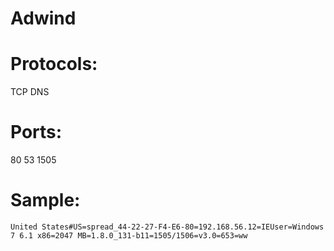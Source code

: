 # Adwind

# Protocols:
TCP
DNS

# Ports:
80
53
1505

# Sample:

```
United States#US=spread_44-22-27-F4-E6-80=192.168.56.12=IEUser=Windows 7 6.1 x86=2047 MB=1.8.0_131-b11=1505/1506=v3.0=653=ww
